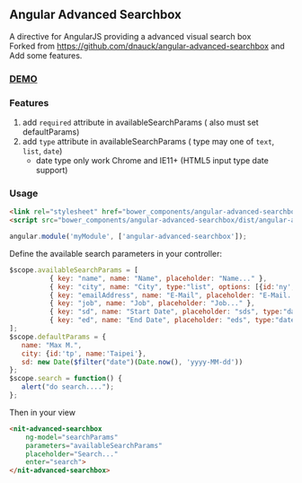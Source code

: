 ## Angular Advanced Searchbox

A directive for AngularJS providing a advanced visual search box  
Forked from https://github.com/dnauck/angular-advanced-searchbox 
and Add some features.

### [DEMO](http://gatorliu.github.io/angular-advanced-searchbox/)

### Features
1. add `required` attribute in availableSearchParams ( also must set defaultParams)
1. add `type` attribute in availableSearchParams ( type may one of  `text`, `list`, `date`)
   * date type only work Chrome and IE11+ (HTML5 input type date support)

### Usage

```html
<link rel="stylesheet" href="bower_components/angular-advanced-searchbox/dist/angular-advanced-searchbox.min.css">
<script src="bower_components/angular-advanced-searchbox/dist/angular-advanced-searchbox-tpls.min.js"></script>
```

```js
angular.module('myModule', ['angular-advanced-searchbox']);
```

Define the available search parameters in your controller:

```js
$scope.availableSearchParams = [
          { key: "name", name: "Name", placeholder: "Name..." },
          { key: "city", name: "City", type:"list", options: [{id:'ny', name:'New York'}, {id:'tp', name:'Taipei'}], required:true },
          { key: "emailAddress", name: "E-Mail", placeholder: "E-Mail..." },
          { key: "job", name: "Job", placeholder: "Job..." },
          { key: "sd", name: "Start Date", placeholder: "sds", type:"date", required:true },
          { key: "ed", name: "End Date", placeholder: "eds", type:"date", required:true }
];
$scope.defaultParams = {
   name: "Max M.",
   city: {id:'tp', name:'Taipei'},
   sd: new Date($filter("date")(Date.now(), 'yyyy-MM-dd'))
};
$scope.search = function() {
   alert("do search....");
};

```

Then in your view

```html
<nit-advanced-searchbox
	ng-model="searchParams"
	parameters="availableSearchParams"
	placeholder="Search..."
	enter="search">
</nit-advanced-searchbox>
```
